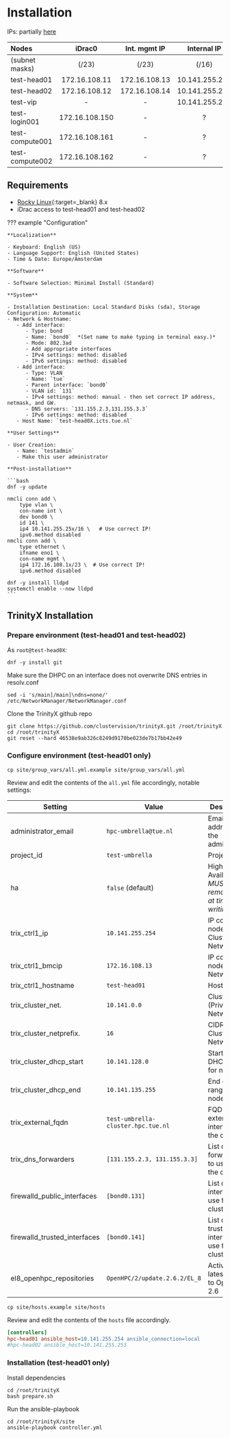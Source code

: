 # Installation

IPs: partially [here](../networking.md)

| Nodes                 |      iDrac0    |  Int. mgmt IP  |   Internal IP  | External IP   |
|:----------------------|:--------------:|:--------------:|:--------------:|:-------------:|
| (subnet masks)        |     (/23)      |     (/23)      |     (/16)      |     (/24)     |
| test-head01           | 172.16.108.11  | 172.16.108.13  | 10.141.255.254 | 131.155.2.51  |
| test-head02           | 172.16.108.12  | 172.16.108.14  | 10.141.255.253 | 131.155.2.52  |
| test-vip              |       -        |       -        | 10.141.255.252 | 131.155.2.50  |
| test-login001         | 172.16.108.150 |       -        |       ?        | 131.155.2.53  |
| test-compute001       | 172.16.108.161 |       -        |       ?        |      -        |
| test-compute002       | 172.16.108.162 |       -        |       ?        |      -        |

## Requirements

- [Rocky Linux](https://rockylinux.org){:target=_blank} 8.x
- iDrac access to test-head01 and test-head02

??? example "Configuration"

    **Localization**
    
    - Keyboard: English (US)
    - Language Support: English (United States)
    - Time & Date: Europe/Amsterdam
    
    **Software**
    
    - Software Selection: Minimal Install (Standard)
    
    **System**
    
    - Installation Destination: Local Standard Disks (sda), Storage Configuration: Automatic
    - Network & Hostname:
       - Add interface:
          - Type: bond
          - Name: `bond0`  *(Set name to make typing in terminal easy.)*
          - Mode: 802.3ad
          - Add appropriate interfaces
          - IPv4 settings: method: disabled
          - IPv6 settings: method: disabled
       - Add interface:
          - Type: VLAN
          - Name: `tue`
          - Parent interface: `bond0`
          - VLAN id: `131`
          - IPv4 settings: method: manual - then set correct IP address, netmask, and GW.
          - DNS servers: `131.155.2.3,131.155.3.3`
          - IPv6 settings: method: disabled
       - Host Name: `test-head0X.icts.tue.nl`
    
    **User Settings**
    
    - User Creation:
       - Name: `testadmin`
       - Make this user administrator

    **Post-installation**

    ```bash
    dnf -y update

    nmcli conn add \
        type vlan \
        con-name int \
        dev bond0 \
        id 141 \
        ip4 10.141.255.25x/16 \   # Use correct IP!
        ipv6.method disabled
    nmcli conn add \
        type ethernet \
        ifname eno1 \
        con-name mgmt \
        ip4 172.16.108.1x/23 \  # Use correct IP!
        ipv6.method disabled

    dnf -y install lldpd
    systemctl enable --now lldpd
    ```

## TrinityX Installation

### Prepare environment (test-head01 and test-head02)

As `root@test-head0X`:

```shell
dnf -y install git
```

Make sure the DHPC on an interface does not overwrite DNS entries in resolv.conf

```shell
sed -i 's/main]/main]\ndns=none/' /etc/NetworkManager/NetworkManager.conf
```

Clone the TrinityX github repo

```shell
git clone https://github.com/clustervision/trinityX.git /root/trinityX
cd /root/trinityX
git reset --hard 46538e9ab326c8249d9170be023de7b17bb42e49
```

### Configure environment (test-head01 only)

```shell
cp site/group_vars/all.yml.example site/group_vars/all.yml
```

Review and edit the contents of the `all.yml` file accordingly, notable settings:

| Setting                      | Value                         | Description                                                 |
|------------------------------|-------------------------------|-------------------------------------------------------------|
| administrator_email          | `hpc-umbrella@tue.nl`         | Email address of the administrator                          |
| project_id                   | `test-umbrella`               | Project ID                                                  |
| ha                           | `false` (default)             | High Availability; _MUST remain `false` at time of writing_ |
| trix_ctrl1_ip                | `10.141.255.254 `             | IP controller node in Cluster Network                       |
| trix_ctrl1_bmcip             | `172.16.108.13`               | IP controller node in BMC Network                           |
| trix_ctrl1_hostname          | `test-head01`                 | Hostname                                                    |
| trix_cluster_net.            | `10.141.0.0`                  | Cluster (Private) Network                                   | 
| trix_cluster_netprefix.      | `16`                          | CIDR of Cluster Network                                     |
| trix_cluster_dhcp_start      | `10.141.128.0`                | Start of DHCP range for nodes                               |
| trix_cluster_dhcp_end        | `10.141.135.255`              | End of DHCP range for nodes                                 |
| trix_external_fqdn           | `test-umbrella-cluster.hpc.tue.nl` | FQDN of the external interface of the cluster          |
| trix_dns_forwarders          | `[131.155.2.3, 131.155.3.3]`  | List of DNS forwarders to use for the cluster.              |
| firewalld_public_interfaces  | `[bond0.131]`                 | List of public interfaces to use for the cluster.           |
| firewalld_trusted_interfaces | `[bond0.141]`                 | List of trusted interfaces to use for the cluster.          |
| el8_openhpc_repositories     | `OpenHPC/2/update.2.6.2/EL_8` | Activate latest update to OpenHPC 2.6                       |

```shell
cp site/hosts.example site/hosts
```

Review and edit the contents of the `hosts` file accordingly.

```ini
[controllers]
hpc-head01 ansible_host=10.141.255.254 ansible_connection=local
#hpc-head02 ansible_host=10.141.255.253
```

### Installation (test-head01 only)

Install dependencies
```shell
cd /root/trinityX
bash prepare.sh
```
Run the ansible-playbook
```shell
cd /root/trinityX/site
ansible-playbook controller.yml
```

